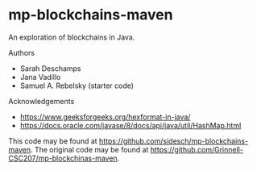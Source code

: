 # mp-blockchains-maven

An exploration of blockchains in Java.

Authors

* Sarah Deschamps
* Jana Vadillo
* Samuel A. Rebelsky (starter code)

Acknowledgements

* https://www.geeksforgeeks.org/hexformat-in-java/
* https://docs.oracle.com/javase/8/docs/api/java/util/HashMap.html 

This code may be found at <https://github.com/sidesch/mp-blockchains-maven>. The original code may be found at <https://github.com/Grinnell-CSC207/mp-blockchinas-maven>.
